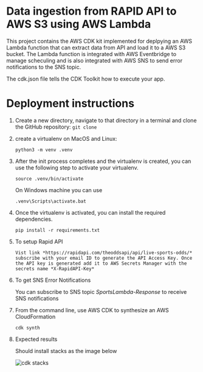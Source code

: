 # Data ingestion from RAPID API to AWS S3 using AWS Lambda

This project contains the AWS CDK kit implemented for deplpying an AWS Lambda function that can extract data from API and load it to a 
AWS S3 bucket. The Lambda function is integrated with AWS Eventbridge to manage scheculing and is also integrated with AWS SNS to send 
error notifications to the SNS topic.

The cdk.json file tells the CDK Toolkit how to execute your app.

# Deployment instructions

1. Create a new directory, navigate to that directory in a terminal and clone the GitHub repository:
    ```git clone ```


2. create a virtualenv on MacOS and Linux:
    
    ```python3 -m venv .venv```


3. After the init process completes and the virtualenv is created, you can use the following step to activate your virtualenv.
    
    ```source .venv/bin/activate```

    On Windows machine you can use
        
    ```.venv\Scripts\activate.bat```

4. Once the virtualenv is activated, you can install the required dependencies.
    
    ```pip install -r requirements.txt```

5. To setup Rapid API

    ```Vist link *https://rapidapi.com/theoddsapi/api/live-sports-odds/* subscribe with your email ID to generate the API Access Key. Once the API key is generated add it to AWS Secrets Manager with the secrets name *X-RapidAPI-Key*```


6. To get SNS Error Notifications

    You can subscribe to SNS topic *SportsLambda-Response* to receive SNS notifications

7. From the command line, use AWS CDK to synthesize an AWS CloudFormation

    ```cdk synth```

8. Expected results

    Should install stacks as the image below

    ![cdk stacks](Initial_cdk_deploy_output)


